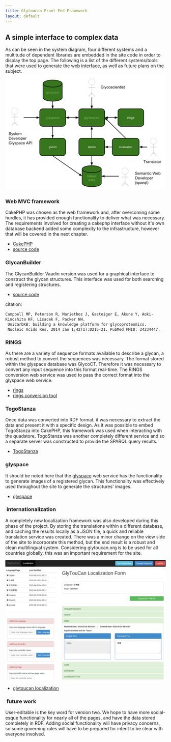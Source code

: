 ```yaml
---
title: Glytoucan Front End Framework
layout: default
---
```


## A simple interface to complex data

As can be seen in the system diagram, four different systems and a multitude of dependent libraries are embedded in the site code in order to display the top page.  The following is a list of the different systems/tools that were used to generate the web interface, as well as future plans on the subject.
![Glytoucan System Architecture diagram](/images/glytoucan-system-architecture.svg)

### Web MVC framework

CakePHP was chosen as the web framework and, after overcoming some hurdles, it has provided enough functionality to deliver what was necessary.  The requirements involved for creating a cakephp interface without it's own database backend added some complexity to the infrastructure, however that will be covered in the next chapter.

* [CakePHP](http://cakephp.org/)
* [source code](https://github.com/glytoucan/glytoucan-php)

### GlycanBuilder

The GlycanBuilder Vaadin version was used for a graphical interface to construct the glycan structures.  This interface was used for both searching and registering structures. 

* [source code](https://github.com/alternativeTime/GlycanBuilderVaadin7Version)

citation:

```
Campbell MP, Peterson R, Mariethoz J, Gasteiger E, Akune Y, Aoki-Kinoshita KF, Lisacek F, Packer NH.
 UniCarbKB: building a knowledge platform for glycoproteomics.
 Nucleic Acids Res. 2014 Jan 1;42(1):D215-21. PubMed PMID: 24234447.
```

### RINGS

As there are a variety of sequence formats available to describe a glycan, a robust method to convert the sequences was necessary.  The format stored within the glyspace database was GlycoCT.  Therefore it was necessary to convert any input sequence into this format real-time.  The RINGS conversion web service was used to pass the correct format into the glyspace web service.

* [rings](http://rings.t.soka.ac.jp/)
* [rings conversion tool](http://rings.t.soka.ac.jp/cgi-bin/tools/utilities/convert/index.pl)

### TogoStanza

Once data was converted into RDF format, it was necessary to extract the data and present it with a specific design.  As it was possible to embed TogoStanza into CakePHP, this framework was used when interacting with the quadstore.  TogoStanza was another completely different service and so a separate server was constructed to provide the SPARQL query results.

* [TogoStanza](http://www.togostanza.org)

### glyspace

It should be noted here that the [glyspace](glyspace) web service has the functionality to generate images of a registered glycan.  This functionality was effectively used throughout the site to generate the structures' images.

* [glyspace](glyspace)

### <a name="i18n">&nbsp;</a>internationalization

A completely new localization framework was also developed during this phase of the project.  By storing the translations within a different database, and caching the results locally as a JSON file, a quick and reliable translation service was created.  There was a minor change on the view side of the site to incorporate this method, but the end result is a robust and clean multilingual system.  Considering glytoucan.org is to be used for all countries globally, this was an important requirement for the site.

![Glytoucan Localization](/images/manual/localization.png)

* [glytoucan localization](https://bitbucket.org/glytoucan_localization/glytoucan_localization)

### <a name="futurework">&nbsp;</a>future work

User-editable is the key word for version two.  We hope to have more social-esque functionality for nearly all of the pages, and have the data stored completely in RDF.  Adding social functionality will have privacy concerns, so some governing rules will have to be prepared for intent to be clear with everyone involved.
